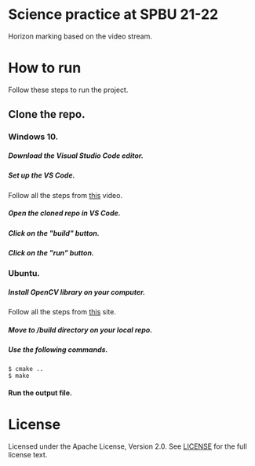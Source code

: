 # Science practice at SPBU 21-22
 Horizon marking based on the video stream.

# How to run
 Follow these steps to run the project.
 ## Clone the repo.
 ### Windows 10.
 ##### Download the Visual Studio Code editor.
 ##### Set up the VS Code.
  Follow all the steps from [this](https://www.youtube.com/watch?v=m9HBM1m_EMU) video.
 ##### Open the cloned repo in VS Code.
 ##### Click on the "build" button.
 ##### Click on the "run" button.
 ### Ubuntu.
 ##### Install OpenCV library on your computer.
  Follow all the steps from [this](http://www.codebind.com/python/install-opencv-ubuntu-16-04-lts-python/) site.
 ##### Move to /build directory on your local repo.
 ##### Use the following commands.
  ```console 
  $ cmake ..
  $ make
  ```
 #### Run the output file.

# License
 Licensed under the Apache License, Version 2.0. See [LICENSE](LICENSE) for the full license text.
